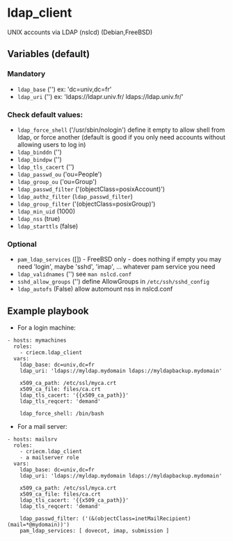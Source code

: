 # ldap_client

UNIX accounts via LDAP (nslcd) (Debian,FreeBSD)

## Variables (default)

### Mandatory
* `ldap_base` ('')
  ex: 'dc=univ,dc=fr'
* `ldap_uri` ('')
  ex: 'ldaps://ldapr.univ.fr/ ldaps://ldap.univ.fr/'

### Check default values:
* `ldap_force_shell` ('/usr/sbin/nologin')
  define it empty to allow shell from ldap, or force another
  (default is good if you only need accounts without allowing users to log in)
* `ldap_binddn` ('')
* `ldap_bindpw` ('')
* `ldap_tls_cacert` ('')
* `ldap_passwd_ou` ('ou=People')
* `ldap_group_ou` ('ou=Group')
* `ldap_passwd_filter` ('(objectClass=posixAccount)')
* `ldap_authz_filter` (`ldap_passwd_filter`)
* `ldap_group_filter` ('(objectClass=posixGroup)')
* `ldap_min_uid` (1000)
* `ldap_nss` (true)
* `ldap_starttls` (false)

### Optional
* `pam_ldap_services` ([]) - FreeBSD only - does nothing if empty
  you may need 'login', maybe 'sshd', 'imap', … whatever pam service you need
* `ldap_validnames` ('')
  see `man nslcd.conf`
* `sshd_allow_groups` ('')
  define AllowGroups in `/etc/ssh/sshd_config`
* `ldap_autofs` (False)
  allow automount nss in nslcd.conf

## Example playbook

* For a login machine:
```
- hosts: mymachines
  roles:
    - criecm.ldap_client
  vars:
    ldap_base: dc=univ,dc=fr
    ldap_uri: 'ldaps://myldap.mydomain ldaps://myldapbackup.mydomain'

    x509_ca_path: /etc/ssl/myca.crt
    x509_ca_file: files/ca.crt
    ldap_tls_cacert: '{{x509_ca_path}}'
    ldap_tls_reqcert: 'demand'

    ldap_force_shell: /bin/bash
```

* For a mail server:
```
- hosts: mailsrv
  roles:
    - criecm.ldap_client
    - a mailserver role
  vars:
    ldap_base: dc=univ,dc=fr
    ldap_uri: 'ldaps://myldap.mydomain ldaps://myldapbackup.mydomain'

    x509_ca_path: /etc/ssl/myca.crt
    x509_ca_file: files/ca.crt
    ldap_tls_cacert: '{{x509_ca_path}}'
    ldap_tls_reqcert: 'demand'

    ldap_passwd_filter: ('(&(objectClass=inetMailRecipient)(mail=*@mydomain))')
    pam_ldap_services: [ dovecot, imap, submission ]
```
